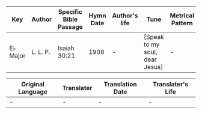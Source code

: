 Key | Author   | Specific Bible Passage     |Hymn Date |Author's life |Tune |Metrical Pattern   |Composer/Source
-- | --------- | ---------------------------|----------|--------------|-----|-------------------|-------------  
E♭ Major |L. L. P. |Isaiah 30:21 |1908 |- |[Speak to my soul, dear Jesus] |- |-

Original Language | Translater | Translation Date   | Translater's Life  
----------------- | --------- | --------------------|-------------     
\- |- |- |-
